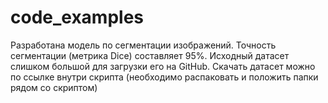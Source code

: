 # code_examples
Разработана модель по сегментации изображений. 
Точность сегментации (метрика Dice) составляет 95%.
Исходный датасет слишком большой для загрузки его на GitHub.
Скачать датасет можно по ссылке внутри скрипта (необходимо распаковать и положить папки рядом со скриптом)